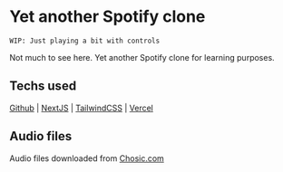# Yet another Spotify clone

```
WIP: Just playing a bit with controls
```

Not much to see here. Yet another Spotify clone for learning purposes.

## Techs used

[Github](https://github.com)
|
[NextJS](https://nextjs.org/)
|
[TailwindCSS](https://tailwindcss.com/)
|
[Vercel](https://vercel.com/)

## Audio files

Audio files downloaded from [Chosic.com](https://www.chosic.com/)